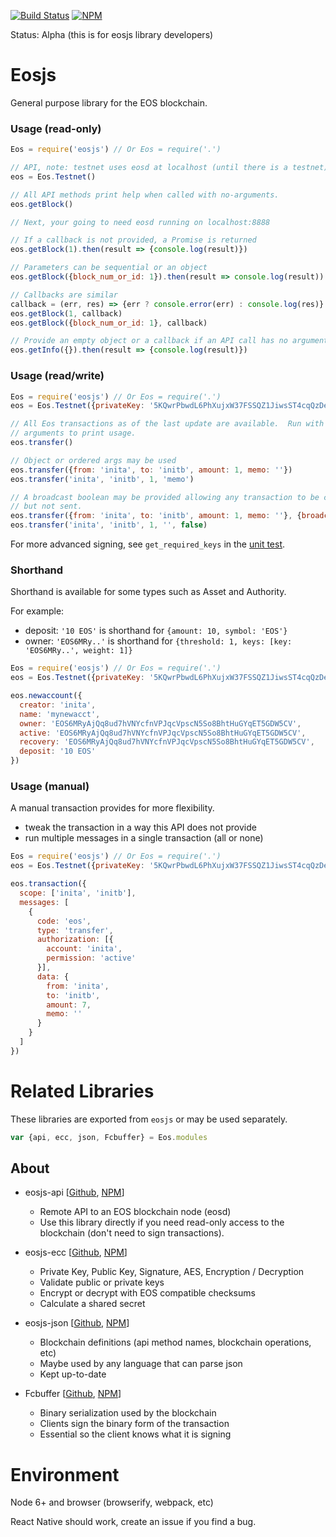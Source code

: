 [![Build Status](https://travis-ci.org/EOSIO/eosjs.svg?branch=master)](https://travis-ci.org/EOSIO/eosjs)
[![NPM](https://img.shields.io/npm/v/eosjs.svg)](https://www.npmjs.org/package/eosjs)

Status: Alpha (this is for eosjs library developers)

# Eosjs

General purpose library for the EOS blockchain.

### Usage (read-only)

```javascript
Eos = require('eosjs') // Or Eos = require('.')

// API, note: testnet uses eosd at localhost (until there is a testnet)
eos = Eos.Testnet()

// All API methods print help when called with no-arguments.
eos.getBlock()

// Next, your going to need eosd running on localhost:8888

// If a callback is not provided, a Promise is returned
eos.getBlock(1).then(result => {console.log(result)})

// Parameters can be sequential or an object
eos.getBlock({block_num_or_id: 1}).then(result => console.log(result))

// Callbacks are similar
callback = (err, res) => {err ? console.error(err) : console.log(res)}
eos.getBlock(1, callback)
eos.getBlock({block_num_or_id: 1}, callback)

// Provide an empty object or a callback if an API call has no arguments
eos.getInfo({}).then(result => {console.log(result)})

```

### Usage (read/write)

```javascript
Eos = require('eosjs') // Or Eos = require('.')
eos = Eos.Testnet({privateKey: '5KQwrPbwdL6PhXujxW37FSSQZ1JiwsST4cqQzDeyXtP79zkvFD3'})

// All Eos transactions as of the last update are available.  Run with no
// arguments to print usage.
eos.transfer()

// Object or ordered args may be used
eos.transfer({from: 'inita', to: 'initb', amount: 1, memo: ''})
eos.transfer('inita', 'initb', 1, 'memo')

// A broadcast boolean may be provided allowing any transaction to be created
// but not sent.
eos.transfer({from: 'inita', to: 'initb', amount: 1, memo: ''}, {broadcast: false})
eos.transfer('inita', 'initb', 1, '', false)

```

For more advanced signing, see `get_required_keys` in the [unit test](./index.test.js).

### Shorthand

Shorthand is available for some types such as Asset and Authority.

For example:
* deposit: `'10 EOS'` is shorthand for `{amount: 10, symbol: 'EOS'}`
* owner: `'EOS6MRy..'` is shorthand for `{threshold: 1, keys: [key: 'EOS6MRy..', weight: 1]}`

```javascript
Eos = require('eosjs') // Or Eos = require('.')
eos = Eos.Testnet({privateKey: '5KQwrPbwdL6PhXujxW37FSSQZ1JiwsST4cqQzDeyXtP79zkvFD3'})

eos.newaccount({
  creator: 'inita',
  name: 'mynewacct',
  owner: 'EOS6MRyAjQq8ud7hVNYcfnVPJqcVpscN5So8BhtHuGYqET5GDW5CV',
  active: 'EOS6MRyAjQq8ud7hVNYcfnVPJqcVpscN5So8BhtHuGYqET5GDW5CV',
  recovery: 'EOS6MRyAjQq8ud7hVNYcfnVPJqcVpscN5So8BhtHuGYqET5GDW5CV',
  deposit: '10 EOS'
})

```

### Usage (manual)

A manual transaction provides for more flexibility.

* tweak the transaction in a way this API does not provide
* run multiple messages in a single transaction (all or none)

```javascript
Eos = require('eosjs') // Or Eos = require('.')
eos = Eos.Testnet({privateKey: '5KQwrPbwdL6PhXujxW37FSSQZ1JiwsST4cqQzDeyXtP79zkvFD3'})

eos.transaction({
  scope: ['inita', 'initb'],
  messages: [
    {
      code: 'eos',
      type: 'transfer',
      authorization: [{
        account: 'inita',
        permission: 'active'
      }],
      data: {
        from: 'inita',
        to: 'initb',
        amount: 7,
        memo: ''
      }
    }
  ]
})

```

# Related Libraries

These libraries are exported from `eosjs` or may be used separately.

```javascript
var {api, ecc, json, Fcbuffer} = Eos.modules
```

## About

* eosjs-api [[Github](https://github.com/eosio/eosjs-api), [NPM](https://www.npmjs.org/package/eosjs-api)]
  * Remote API to an EOS blockchain node (eosd)
  * Use this library directly if you need read-only access to the blockchain
    (don't need to sign transactions).

* eosjs-ecc [[Github](https://github.com/eosio/eosjs-ecc), [NPM](https://www.npmjs.org/package/eosjs-ecc)]
  * Private Key, Public Key, Signature, AES, Encryption / Decryption
  * Validate public or private keys
  * Encrypt or decrypt with EOS compatible checksums
  * Calculate a shared secret

* eosjs-json [[Github](https://github.com/eosio/eosjs-json), [NPM](https://www.npmjs.org/package/eosjs-json)]
  * Blockchain definitions (api method names, blockchain operations, etc)
  * Maybe used by any language that can parse json
  * Kept up-to-date

* Fcbuffer [[Github](https://github.com/eosio/eosjs-fcbuffer), [NPM](https://www.npmjs.org/package/fcbuffer)]
  * Binary serialization used by the blockchain
  * Clients sign the binary form of the transaction
  * Essential so the client knows what it is signing


# Environment

Node 6+ and browser (browserify, webpack, etc)

React Native should work, create an issue if you find a bug.
